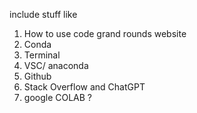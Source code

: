 include stuff like 
1. How to use code grand rounds website
2. Conda 
3. Terminal
4. VSC/ anaconda
5. Github
6. Stack Overflow and ChatGPT
7. google COLAB ?
